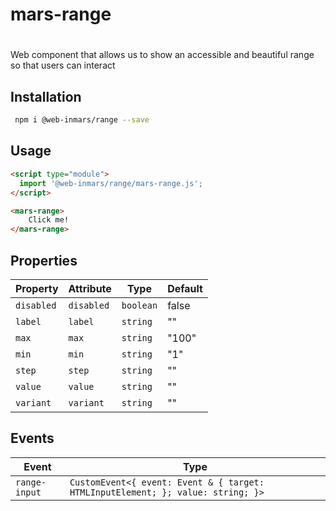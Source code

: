 # mars-range

# <mars-range>
Web component that allows us to show an accessible and beautiful range so that users can interact

## Installation
```bash
 npm i @web-inmars/range --save
```

## Usage
```html
<script type="module">
  import '@web-inmars/range/mars-range.js';
</script>

<mars-range>
    Click me!
</mars-range>
```

## Properties

| Property   | Attribute  | Type      | Default |
|------------|------------|-----------|---------|
| `disabled` | `disabled` | `boolean` | false   |
| `label`    | `label`    | `string`  | ""      |
| `max`      | `max`      | `string`  | "100"   |
| `min`      | `min`      | `string`  | "1"     |
| `step`     | `step`     | `string`  | ""      |
| `value`    | `value`    | `string`  | ""      |
| `variant`  | `variant`  | `string`  | ""      |

## Events

| Event         | Type                                             |
|---------------|--------------------------------------------------|
| `range-input` | `CustomEvent<{ event: Event & { target: HTMLInputElement; }; value: string; }>` |
